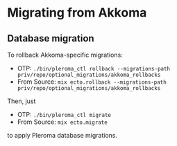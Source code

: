 # Migrating from Akkoma

## Database migration

To rollback Akkoma-specific migrations:

- OTP: `./bin/pleroma_ctl rollback --migrations-path priv/repo/optional_migrations/akkoma_rollbacks`
- From Source: `mix ecto.rollback --migrations-path priv/repo/optional_migrations/akkoma_rollbacks`

Then, just

- OTP: `./bin/pleroma_ctl migrate`
- From Source: `mix ecto.migrate`

to apply Pleroma database migrations.
